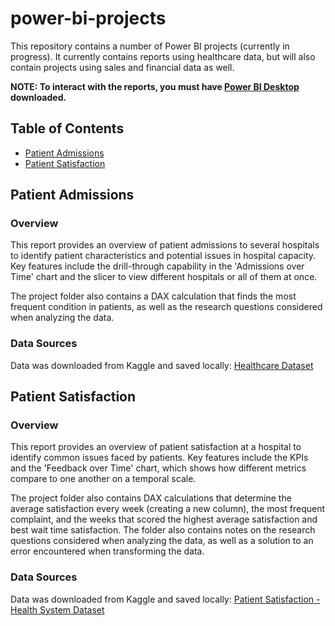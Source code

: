 # power-bi-projects
This repository contains a number of Power BI projects (currently in progress). It currently contains reports using healthcare data, but will also contain projects using sales and financial data as well.

**NOTE: To interact with the reports, you must have [Power BI Desktop](https://www.microsoft.com/en-us/power-platform/products/power-bi/desktop) downloaded.**

## Table of Contents
- [Patient Admissions](#patientadmissions)
- [Patient Satisfaction](#patientadmissions)

## Patient Admissions
### Overview
This report provides an overview of patient admissions to several hospitals to identify patient characteristics and potential issues in hospital capacity. Key features include the drill-through capability in the 'Admissions over Time' chart and the slicer to view different hospitals or all of them at once.

The project folder also contains a DAX calculation that finds the most frequent condition in patients, as well as the research questions considered when analyzing the data.

### Data Sources
Data was downloaded from Kaggle and saved locally:
[Healthcare Dataset](https://www.kaggle.com/datasets/eduardolicea/healthcare-dataset)


## Patient Satisfaction
### Overview
This report provides an overview of patient satisfaction at a hospital to identify common issues faced by patients. Key features include the KPIs and the 'Feedback over Time' chart, which shows how different metrics compare to one another on a temporal scale.

The project folder also contains DAX calculations that determine the average satisfaction every week (creating a new column), the most frequent complaint, and the weeks that scored the highest average satisfaction and best wait time satisfaction. The folder also contains notes on the research questions considered when analyzing the data, as well as a solution to an error encountered when transforming the data.

### Data Sources
Data was downloaded from Kaggle and saved locally:
[Patient Satisfaction - Health System Dataset](https://www.kaggle.com/datasets/gabrielsantello/patient-satisfaction-health-system-dataset)
